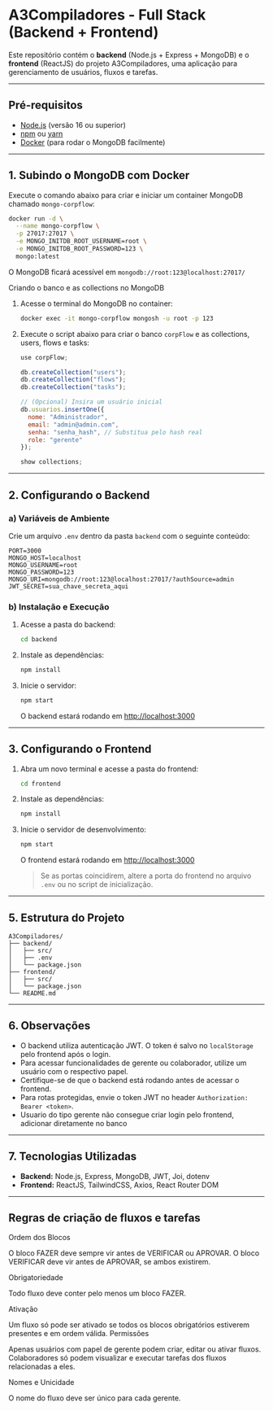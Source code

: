 # A3Compiladores - Full Stack (Backend + Frontend)

Este repositório contém o **backend** (Node.js + Express + MongoDB) e o **frontend** (ReactJS) do projeto A3Compiladores, uma aplicação para gerenciamento de usuários, fluxos e tarefas.

---

## Pré-requisitos

- [Node.js](https://nodejs.org/) (versão 16 ou superior)
- [npm](https://www.npmjs.com/) ou [yarn](https://yarnpkg.com/)
- [Docker](https://www.docker.com/get-started) (para rodar o MongoDB facilmente)

---

## 1. Subindo o MongoDB com Docker

Execute o comando abaixo para criar e iniciar um container MongoDB chamado `mongo-corpflow`:

```bash
docker run -d \
  --name mongo-corpflow \
  -p 27017:27017 \
  -e MONGO_INITDB_ROOT_USERNAME=root \
  -e MONGO_INITDB_ROOT_PASSWORD=123 \
  mongo:latest
```

O MongoDB ficará acessível em `mongodb://root:123@localhost:27017/`

Criando o banco e as collections no MongoDB

1. Acesse o terminal do MongoDB no container:
   ```bash
   docker exec -it mongo-corpflow mongosh -u root -p 123
   ```
2. Execute o script abaixo para criar o banco `corpFlow` e as collections, users, flows e tasks:
   ```javascript
   use corpFlow;

   db.createCollection("users");
   db.createCollection("flows");
   db.createCollection("tasks");

   // (Opcional) Insira um usuário inicial
   db.usuarios.insertOne({
     nome: "Administrador",
     email: "admin@admin.com",
     senha: "senha_hash", // Substitua pelo hash real
     role: "gerente"
   });

   show collections;
   ```

---

## 2. Configurando o Backend

### a) Variáveis de Ambiente

Crie um arquivo `.env` dentro da pasta `backend` com o seguinte conteúdo:

```
PORT=3000
MONGO_HOST=localhost
MONGO_USERNAME=root
MONGO_PASSWORD=123
MONGO_URI=mongodb://root:123@localhost:27017/?authSource=admin
JWT_SECRET=sua_chave_secreta_aqui
```

### b) Instalação e Execução

1. Acesse a pasta do backend:
   ```bash
   cd backend
   ```
2. Instale as dependências:
   ```bash
   npm install
   ```
3. Inicie o servidor:
   ```bash
   npm start
   ```
   O backend estará rodando em [http://localhost:3000](http://localhost:3000)

---

## 3. Configurando o Frontend

1. Abra um novo terminal e acesse a pasta do frontend:
   ```bash
   cd frontend
   ```
2. Instale as dependências:
   ```bash
   npm install
   ```
3. Inicie o servidor de desenvolvimento:
   ```bash
   npm start
   ```
   O frontend estará rodando em [http://localhost:3000](http://localhost:3000)  
   > Se as portas coincidirem, altere a porta do frontend no arquivo `.env` ou no script de inicialização.

---

## 5. Estrutura do Projeto

```
A3Compiladores/
├── backend/
│   ├── src/
│   ├── .env
│   └── package.json
├── frontend/
│   ├── src/
│   └── package.json
└── README.md
```

---

## 6. Observações

- O backend utiliza autenticação JWT. O token é salvo no `localStorage` pelo frontend após o login.
- Para acessar funcionalidades de gerente ou colaborador, utilize um usuário com o respectivo papel.
- Certifique-se de que o backend está rodando antes de acessar o frontend.
- Para rotas protegidas, envie o token JWT no header `Authorization: Bearer <token>`.
- Usuario do tipo gerente não consegue criar login pelo frontend, adicionar diretamente no banco

---

## 7. Tecnologias Utilizadas

- **Backend:** Node.js, Express, MongoDB, JWT, Joi, dotenv
- **Frontend:** ReactJS, TailwindCSS, Axios, React Router DOM

---

## Regras de criação de fluxos e tarefas
Ordem dos Blocos

O bloco FAZER deve sempre vir antes de VERIFICAR ou APROVAR.
O bloco VERIFICAR deve vir antes de APROVAR, se ambos existirem.

Obrigatoriedade

Todo fluxo deve conter pelo menos um bloco FAZER.

Ativação

Um fluxo só pode ser ativado se todos os blocos obrigatórios estiverem presentes e em ordem válida.
Permissões

Apenas usuários com papel de gerente podem criar, editar ou ativar fluxos.
Colaboradores só podem visualizar e executar tarefas dos fluxos relacionadas a eles.

Nomes e Unicidade

O nome do fluxo deve ser único para cada gerente.

